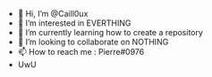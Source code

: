 - 👋 Hi, I’m @Caill0ux
- 👀 I’m interested in EVERTHING
- 🌱 I’m currently learning how to create a repository
- 💞️ I’m looking to collaborate on NOTHING
- 📫 How to reach me : Pierre#0976
- UwU
<!---
Caill0ux/Caill0ux is a ✨ special ✨ repository because its `README.md` (this file) appears on your GitHub profile.
You can click the Preview link to take a look at your changes.
--->

